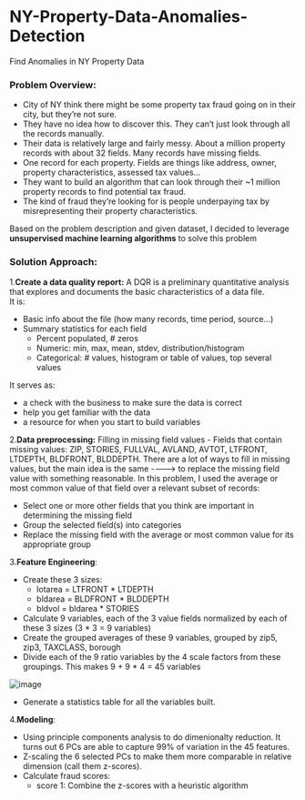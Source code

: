 # NY-Property-Data-Anomalies-Detection
Find Anomalies in NY Property Data

### Problem Overview:
- City of NY think there might be some property tax fraud going on in their city, but they’re not sure.
- They have no idea how to discover this. They can’t just look through all the records manually.
- Their data is relatively large and fairly messy. About a million property records with about 32 fields. Many records have missing fields.
- One record for each property. Fields are things like address, owner, property characteristics, assessed tax values…
- They want to build an algorithm that can look through their ~1 million property records to find potential tax fraud.
- The kind of fraud they’re looking for is people underpaying tax by misrepresenting their property characteristics.  
  
Based on the problem description and given dataset, I decided to leverage **unsupervised machine learning algorithms** to solve this problem 

### Solution Approach:
1.**Create a data quality report:** A DQR is a preliminary quantitative analysis that explores and documents the basic characteristics of a data file.  
It is:
- Basic info about the file (how many records, time period, source…)
- Summary statistics for each field
  - Percent populated, # zeros
  - Numeric: min, max, mean, stdev, distribution/histogram
  - Categorical: # values, histogram or table of values, top several values

It serves as:
- a check with the business to make sure the data is correct
- help you get familiar with the data
- a resource for when you start to build variables

2.**Data preprocessing:**
Filling in missing field values - Fields that contain missing values: ZIP, STORIES, FULLVAL, AVLAND, AVTOT, LTFRONT, LTDEPTH, BLDFRONT, BLDDEPTH. There are a lot of ways to fill in missing values, but the main idea is the same ----> to replace the missing field value with something reasonable. In this problem, I used the average or most common value of that field over a relevant subset of records:
  - Select one or more other fields that you think are important in determining the missing field
  - Group the selected field(s) into categories
  - Replace the missing field with the average or most common value for its appropriate group

3.**Feature Engineering**:
- Create these 3 sizes:
  - lotarea = LTFRONT * LTDEPTH
  - bldarea = BLDFRONT * BLDDEPTH
  - bldvol = bldarea * STORIES
- Calculate 9 variables, each of the 3 value fields normalized by each of these 3 sizes (3 * 3 = 9 variables)
- Create the grouped averages of these 9 variables, grouped by zip5, zip3, TAXCLASS, borough
- Divide each of the 9 ratio variables by the 4 scale factors from these groupings. This makes 9 + 9 * 4 = 45 variables
  
    
![image](https://user-images.githubusercontent.com/72418274/117077600-47659b80-aced-11eb-84a4-86b8c0403dff.png)

- Generate a statistics table for all the variables built.

4.**Modeling**:
- Using principle components analysis to do dimenionalty reduction. It turns out 6 PCs are able to capture 99% of variation in the 45 features.
- Z-scaling the 6 selected PCs to make them more comparable in relative dimension (call them z-scores).
- Calculate fraud scores:
  - score 1: Combine the z-scores with a heuristic algorithm
